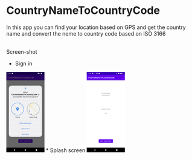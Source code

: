 # CountryNameToCountryCode

In this app you can find your location based on GPS and get the country name and convert the neme to country code based on ISO 3166



<br>
Screen-shot
<br>


  * Sign in
<img alt="emadkeyvani CountryNameToCountryCode" src="/screenshots/01.png" width="20%">
  * Splash screen
<img alt="emadkeyvani CountryNameToCountryCode" src="/screenshots/02.png" width="20%">

